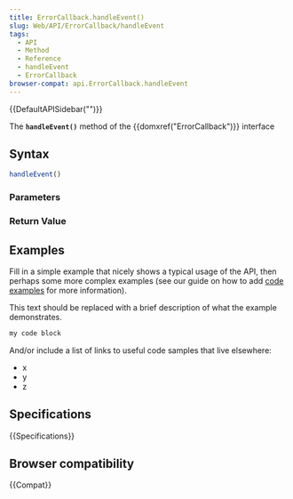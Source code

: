 ```yaml
---
title: ErrorCallback.handleEvent()
slug: Web/API/ErrorCallback/handleEvent
tags:
  - API
  - Method
  - Reference
  - handleEvent
  - ErrorCallback
browser-compat: api.ErrorCallback.handleEvent
---
```

{{DefaultAPISidebar("")}}

The **`handleEvent()`** method of the {{domxref("ErrorCallback")}} interface 

## Syntax

```js
handleEvent()
```

### Parameters



### Return Value



## Examples

Fill in a simple example that nicely shows a typical usage of the API, then perhaps some more complex examples (see our guide on how to add [code examples](/en-US/docs/MDN/Contribute/Structures/Code_examples) for more information).

This text should be replaced with a brief description of what the example demonstrates.

```js
my code block
```

And/or include a list of links to useful code samples that live elsewhere:

*   x
*   y
*   z

## Specifications

{{Specifications}}

## Browser compatibility

{{Compat}}

